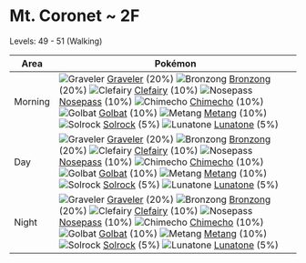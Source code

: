 # Mt. Coronet ~ 2F
Levels: 49 - 51 (Walking)

Area       | Pokémon
---        | ---
Morning    | ![][075]  [Graveler] (20%) ![][437]  [Bronzong] (20%) ![][035]  [Clefairy] (10%)  ![][299]  [Nosepass] (10%) ![][358]  [Chimecho] (10%) ![][042]  [Golbat] (10%)  ![][375]  [Metang] (10%) ![][338]  [Solrock] (5%) ![][337]  [Lunatone] (5%)<br>
Day        | ![][075]  [Graveler] (20%) ![][437]  [Bronzong] (20%) ![][035]  [Clefairy] (10%)  ![][299]  [Nosepass] (10%) ![][358]  [Chimecho] (10%) ![][042]  [Golbat] (10%)  ![][375]  [Metang] (10%) ![][338]  [Solrock] (5%) ![][337]  [Lunatone] (5%)<br>
Night      | ![][075]  [Graveler] (20%) ![][437]  [Bronzong] (20%) ![][035]  [Clefairy] (10%)  ![][299]  [Nosepass] (10%) ![][358]  [Chimecho] (10%) ![][042]  [Golbat] (10%)  ![][375]  [Metang] (10%) ![][338]  [Solrock] (5%) ![][337]  [Lunatone] (5%)<br>


[035]: https://raw.githubusercontent.com/PokeAPI/sprites/master/sprites/pokemon/35.png "Clefairy"
[042]: https://raw.githubusercontent.com/PokeAPI/sprites/master/sprites/pokemon/42.png "Golbat"
[075]: https://raw.githubusercontent.com/PokeAPI/sprites/master/sprites/pokemon/75.png "Graveler"
[299]: https://raw.githubusercontent.com/PokeAPI/sprites/master/sprites/pokemon/299.png "Nosepass"
[337]: https://raw.githubusercontent.com/PokeAPI/sprites/master/sprites/pokemon/337.png "Lunatone"
[338]: https://raw.githubusercontent.com/PokeAPI/sprites/master/sprites/pokemon/338.png "Solrock"
[358]: https://raw.githubusercontent.com/PokeAPI/sprites/master/sprites/pokemon/358.png "Chimecho"
[375]: https://raw.githubusercontent.com/PokeAPI/sprites/master/sprites/pokemon/375.png "Metang"
[437]: https://raw.githubusercontent.com/PokeAPI/sprites/master/sprites/pokemon/437.png "Bronzong"
[Clefairy]: /pokemon_changes/035/
[Golbat]: /pokemon_changes/042/
[Graveler]: /pokemon_changes/075/
[Nosepass]: /pokemon_changes/299/
[Lunatone]: /pokemon_changes/337/
[Solrock]: /pokemon_changes/338/
[Chimecho]: /pokemon_changes/358/
[Metang]: /pokemon_changes/375/
[Bronzong]: /pokemon_changes/437/

